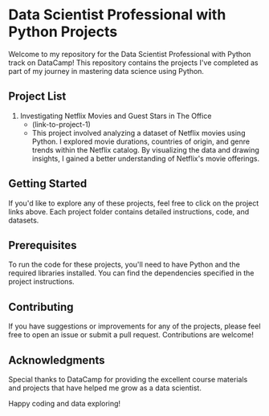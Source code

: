 # Data Scientist Professional with Python Projects

Welcome to my repository for the Data Scientist Professional with Python track on DataCamp! This repository contains the projects I've completed as part of my journey in mastering data science using Python.

## Project List

1. Investigating Netflix Movies and Guest Stars in The Office
   - (link-to-project-1)
   - This project involved analyzing a dataset of Netflix movies using Python. I explored movie durations, countries of origin, and genre trends within the Netflix catalog. By 
      visualizing the data and drawing insights, I gained a better understanding of Netflix's movie offerings.



## Getting Started

If you'd like to explore any of these projects, feel free to click on the project links above. Each project folder contains detailed instructions, code, and datasets.

## Prerequisites

To run the code for these projects, you'll need to have Python and the required libraries installed. You can find the dependencies specified in the project instructions.

## Contributing

If you have suggestions or improvements for any of the projects, please feel free to open an issue or submit a pull request. Contributions are welcome!


## Acknowledgments

Special thanks to DataCamp for providing the excellent course materials and projects that have helped me grow as a data scientist.

Happy coding and data exploring!
